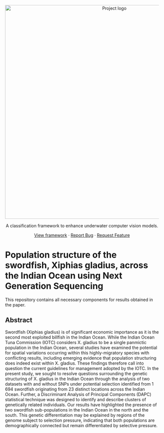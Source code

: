 <div align="center">
  <img src="images/DinoVd_eau_architecture.png" alt="Project logo" width="700">
  <p align="center">A classification framework to enhance underwater computer vision models.</p>
  <a href="https://github.com/SeatizenDOI/DinoVdeau">View framework</a>
  ·
  <a href="https://github.com/SeatizenDOI/DinoVdeau/issues">Report Bug</a>
  ·
  <a href="https://github.com/SeatizenDOI/DinoVdeau/issues">Request Feature</a>
  <h1></h1>
</div>

# Population structure of the swordfish, Xiphias gladius, across the Indian Ocean using Next Generation Sequencing

This repository contains all necessary components for results obtained in the paper.

## Abstract
Swordfish (Xiphias gladius) is of significant economic importance as it is the second most exploited billfish in the Indian Ocean. While the Indian Ocean Tuna Commission (IOTC) considers X. gladius to be a single panmictic population in the Indian Ocean, several studies have examined the potential for spatial variations occurring within this highly-migratory species with conflicting results, including emerging evidence that population structuring does indeed exist within X. gladius. These findings therefore call into question the current guidelines for management adopted by the IOTC. In the present study, we sought to resolve questions surrounding the genetic structuring of X. gladius in the Indian Ocean through the analysis of two datasets with and without SNPs under potential selection identified from 1 694 swordfish originating from 23 distinct locations across the Indian Ocean. Further, a Discriminant Analysis of Principal Components (DAPC) statistical technique was designed to identify and describe clusters of genetically related individuals. Our results have highlighted the presence of two swordfish sub-populations in the Indian Ocean in the north and the south. This genetic differentiation may be explained by regions of the genome subject to selection pressure, indicating that both populations are demographically connected but remain differentiated by selective pressure. 
